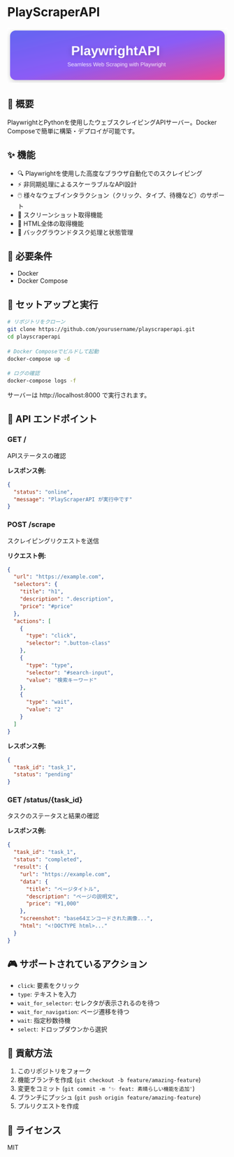 # PlayScraperAPI

<p align="center">
  <img src="app/assets/header.svg" alt="PlayScraperAPI" width="800">
</p>

## 🌟 概要

PlaywrightとPythonを使用したウェブスクレイピングAPIサーバー。Docker Composeで簡単に構築・デプロイが可能です。

## ✨ 機能

- 🔍 Playwrightを使用した高度なブラウザ自動化でのスクレイピング
- ⚡ 非同期処理によるスケーラブルなAPI設計
- 🖱️ 様々なウェブインタラクション（クリック、タイプ、待機など）のサポート
- 📸 スクリーンショット取得機能
- 📄 HTML全体の取得機能
- 🔄 バックグラウンドタスク処理と状態管理

## 🔧 必要条件

- Docker
- Docker Compose

## 🚀 セットアップと実行

```bash
# リポジトリをクローン
git clone https://github.com/yourusername/playscraperapi.git
cd playscraperapi

# Docker Composeでビルドして起動
docker-compose up -d

# ログの確認
docker-compose logs -f
```

サーバーは http://localhost:8000 で実行されます。

## 📡 API エンドポイント

### GET /

APIステータスの確認

**レスポンス例:**

```json
{
  "status": "online",
  "message": "PlayScraperAPI が実行中です"
}
```

### POST /scrape

スクレイピングリクエストを送信

**リクエスト例:**

```json
{
  "url": "https://example.com",
  "selectors": {
    "title": "h1",
    "description": ".description",
    "price": "#price"
  },
  "actions": [
    {
      "type": "click",
      "selector": ".button-class"
    },
    {
      "type": "type",
      "selector": "#search-input",
      "value": "検索キーワード"
    },
    {
      "type": "wait",
      "value": "2"
    }
  ]
}
```

**レスポンス例:**

```json
{
  "task_id": "task_1",
  "status": "pending"
}
```

### GET /status/{task_id}

タスクのステータスと結果の確認

**レスポンス例:**

```json
{
  "task_id": "task_1",
  "status": "completed",
  "result": {
    "url": "https://example.com",
    "data": {
      "title": "ページタイトル",
      "description": "ページの説明文",
      "price": "¥1,000"
    },
    "screenshot": "base64エンコードされた画像...",
    "html": "<!DOCTYPE html>..."
  }
}
```

## 🎮 サポートされているアクション

- `click`: 要素をクリック
- `type`: テキストを入力
- `wait_for_selector`: セレクタが表示されるのを待つ
- `wait_for_navigation`: ページ遷移を待つ
- `wait`: 指定秒数待機
- `select`: ドロップダウンから選択

## 🤝 貢献方法

1. このリポジトリをフォーク
2. 機能ブランチを作成 (`git checkout -b feature/amazing-feature`)
3. 変更をコミット (`git commit -m '✨ feat: 素晴らしい機能を追加'`)
4. ブランチにプッシュ (`git push origin feature/amazing-feature`)
5. プルリクエストを作成

## 📜 ライセンス

MIT